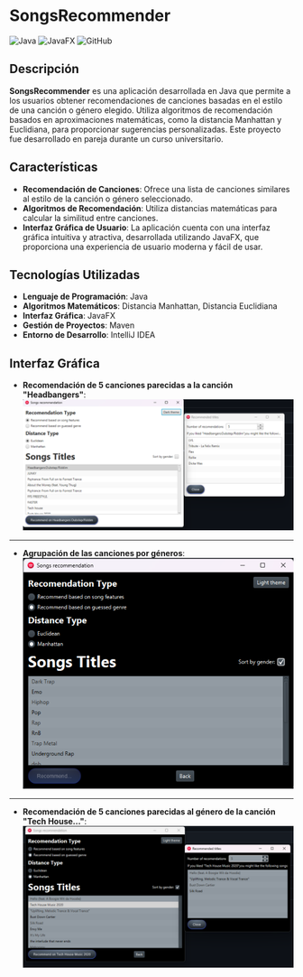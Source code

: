 # SongsRecommender
![Java](https://img.shields.io/badge/Java-ED8B00?style=for-the-badge&logo=java&logoColor=white) ![JavaFX](https://img.shields.io/badge/JavaFX-007396?style=for-the-badge&logo=java&logoColor=white) ![GitHub](https://img.shields.io/badge/GitHub-100000?style=for-the-badge&logo=github&logoColor=white)

## Descripción

**SongsRecommender** es una aplicación desarrollada en Java que permite a los usuarios obtener recomendaciones de canciones basadas en el estilo de una canción o género elegido.
Utiliza algoritmos de recomendación basados en aproximaciones matemáticas, como la distancia Manhattan y Euclidiana, para proporcionar sugerencias personalizadas. Este proyecto fue desarrollado en pareja durante un curso universitario.

## Características

- **Recomendación de Canciones**: Ofrece una lista de canciones similares al estilo de la canción o género seleccionado.
- **Algoritmos de Recomendación**: Utiliza distancias matemáticas para calcular la similitud entre canciones.
- **Interfaz Gráfica de Usuario**: La aplicación cuenta con una interfaz gráfica intuitiva y atractiva, desarrollada utilizando JavaFX, que proporciona una experiencia de usuario moderna y fácil de usar.

## Tecnologías Utilizadas

- **Lenguaje de Programación**: Java
- **Algoritmos Matemáticos**: Distancia Manhattan, Distancia Euclidiana
- **Interfaz Gráfica**: JavaFX
- **Gestión de Proyectos**: Maven
- **Entorno de Desarrollo**: IntelliJ IDEA

## Interfaz Gráfica

- **Recomendación de 5 canciones parecidas a la canción "Headbangers"**:
  ![Recomendación de 5 canciones parecidas a la canción "Headbangers"](src/Files/Imagen1.png)

---

- **Agrupación de las canciones por géneros**:
  ![Agrupación de las canciones por géneros](src/Files/Imagen2.png)

---

- **Recomendación de 5 canciones parecidas al género de la canción "Tech House..."**:
  ![Recomendación de 5 canciones parecidas al género de la canción "Tech House..."](src/Files/Imagen3.png)





